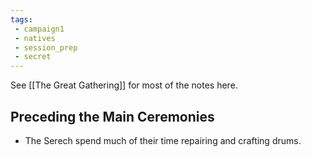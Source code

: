 ```yaml
---
tags:
 - campaign1
 - natives
 - session_prep
 - secret
---
```


See [[The Great Gathering]] for most of the notes here.

## Preceding the Main Ceremonies
- The Serech spend much of their time repairing and crafting drums.